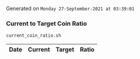 Generated on `Monday 27-September-2021 at 03:39:01`

### Current to Target Coin Ratio
`current_coin_ratio.sh`

Date|Current|Target|Ratio
---|---|---|---
